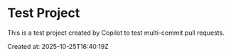 # Test Project

This is a test project created by Copilot to test multi-commit pull requests.

Created at: 2025-10-25T16:40:19Z
